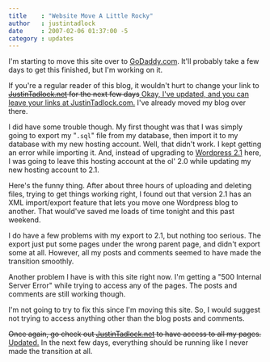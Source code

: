 ```yaml
---
title    : "Website Move A Little Rocky"
author   : justintadlock
date     : 2007-02-06 01:37:00 -5
category : updates
---
```


I'm starting to move this site over to <a href="http://godaddy.com" title="GoDaddy" rel="external"> GoDaddy.com</a>.  It'll probably take a few days to get this finished, but I'm working on it.

If you're a regular reader of this blog, it wouldn't hurt to change your link to <del><a href="http://justintadlock.net" title="JustinTadlock.net"> JustinTadlock.net</a> for the next few days</del><ins> Okay, I've updated, and you can leave your links at JustinTadlock.com.</ins>  I've already moved my blog over there.

I did have some trouble though.  My first thought was that I was simply going to export my "<code>.sql</code>" file from my database, then import it to my database with my new hosting account.  Well, that didn't work.  I kept getting an error while importing it.  And, instead of upgrading to <a href="http://wordpress.org" title="Wordpress" rel="external"> Wordpress 2.1</a> here, I was going to leave this hosting account at the ol' 2.0 while updating my new hosting account to 2.1.

Here's the funny thing.  After about three hours of uploading and deleting files, trying to get things working right, I found out that version 2.1 has an XML import/export feature that lets you move one Wordpress blog to another.  That would've saved me loads of time tonight and this past weekend.

I do have a few problems with my export to 2.1, but nothing too serious.  The export just put some pages under the wrong parent page, and didn't export some at all.  However, all my posts and comments seemed to have made the transition smoothly.

Another problem I have is with this site right now.  I'm getting a "500 Internal Server Error" while trying to access any of the pages.  The posts and comments are still working though.

I'm not going to try to fix this since I'm moving this site.  So, I would suggest not trying to access anything other than the blog posts and comments.

<del> Once again, go check out <a href="http://justintadlock.net" title="JustinTadlock.net"> JustinTadlock.net</a> to have access to all my pages.</del> <ins>Updated.</ins>  In the next few days, everything should be running like I never made the transition at all.

